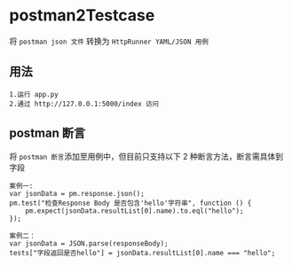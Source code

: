 # postman2Testcase
将 `postman json 文件` 转换为 `HttpRunner YAML/JSON 用例` 

## 用法

```
1.运行 app.py
2.通过 http://127.0.0.1:5000/index 访问
```

## postman 断言
将 `postman 断言`添加至用例中，但目前只支持以下 2 种断言方法，断言需具体到字段

```
案例一:
var jsonData = pm.response.json();
pm.test("检查Response Body 是否包含'hello'字符串", function () {
    pm.expect(jsonData.resultList[0].name).to.eql("hello");
});

案例二：
var jsonData = JSON.parse(responseBody);
tests["字段返回是否hello"] = jsonData.resultList[0].name === "hello"; 

```

